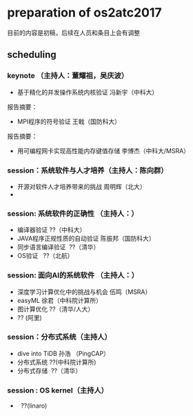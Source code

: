 # preparation of os2atc2017 

目前的内容是初稿，后续在人员和条目上会有调整

## scheduling 

### keynote （主持人：董耀祖，吴庆波）
 - 基于精化的并发操作系统内核验证 冯新宇（中科大）

报告摘要：

- MPI程序的符号验证 王戟（国防科大）

报告摘要：

 - 用可编程网卡实现高性能内存键值存储 李博杰（中科大/MSRA）
 

 
### session：系统软件与人才培养（主持人：陈向群）
 - 开源对软件人才培养带来的挑战 周明辉（北大）
 - 

### session: 系统软件的正确性 （主持人：）
 - 编译器验证 ??（中科大）
 - JAVA程序正规性质的自动验证 陈振邦（国防科大）
 - 同步语言编译验证  ??（清华）
 - OS验证   ??（北航） 
 
### session: 面向AI的系统软件 （主持人：）
 - 深度学习计算优化中的挑战与机会 伍鸣（MSRA）
 - easyML 徐君（中科院计算所）
 - 图计算优化  ??（清华/人大）
 - ?? (阿里)
 
### session：分布式系统（主持人）
 - dive into TiDB 孙浩 （PingCAP）
 - 分布式系统  ??(中科院计算所)
 - 分布式存储  ??（清华）

### session : OS kernel（主持人）
 -   ??(linaro)
